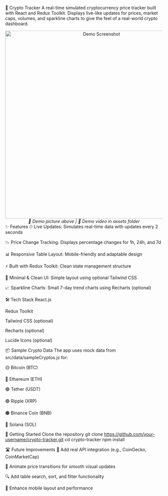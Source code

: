 🚀 Crypto Tracker
A real-time simulated cryptocurrency price tracker built with React and Redux Toolkit. Displays live-like updates for prices, market caps, volumes, and sparkline charts to give the feel of a real-world crypto dashboard.

<div align="center"> <img src="src/assets/demo.png" alt="Demo Screenshot" width="600"/> <br /> <em>📸 Demo picture above | 🎥 Demo video in assets folder</em> </div>
✨ Features
⏱ Live Updates: Simulates real-time data with updates every 2 seconds

📉 Price Change Tracking: Displays percentage changes for 1h, 24h, and 7d

📊 Responsive Table Layout: Mobile-friendly and adaptable design

⚡ Built with Redux Toolkit: Clean state management structure

🎨 Minimal & Clean UI: Simple layout using optional Tailwind CSS

📈 Sparkline Charts: Small 7-day trend charts using Recharts (optional)

🛠 Tech Stack
React.js

Redux Toolkit

Tailwind CSS (optional)

Recharts (optional)

Lucide Icons (optional)


📦 Sample Crypto Data
The app uses mock data from src/data/sampleCryptos.js for:

🟡 Bitcoin (BTC)

🔵 Ethereum (ETH)

🟢 Tether (USDT)

🟣 Ripple (XRP)

🟠 Binance Coin (BNB)

🔴 Solana (SOL)

🚀 Getting Started
Clone the repository
git clone https://github.com/your-username/crypto-tracker.git
cd crypto-tracker
npm install


🛣 Future Improvements
🔌 Add real API integration (e.g., CoinGecko, CoinMarketCap)

🌈 Animate price transitions for smooth visual updates

🔍 Add table search, sort, and filter functionality

📱 Enhance mobile layout and performance

